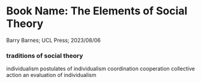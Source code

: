 # Book Name: The Elements of Social Theory
Barry Barnes; UCL Press; 2023/08/06
### traditions of social theory
  individualism
    postulates of individualism
    coordination
    cooperation
    collective action
    an evaluation of individualism
  
